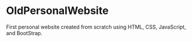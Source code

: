 # OldPersonalWebsite
First personal website created from scratch using HTML, CSS, JavaScript, and BootStrap.
